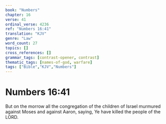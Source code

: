 ```yaml
---
book: "Numbers"
chapter: 16
verse: 41
ordinal_verse: 4236
ref: "Numbers 16:41"
translation: "KJV"
genre: "Law"
word_count: 27
topics: []
cross_references: []
grammar_tags: [contrast-opener, contrast]
thematic_tags: [names-of-god, warfare]
tags: ["Bible","KJV","Numbers"]
---
```


# Numbers 16:41

But on the morrow all the congregation of the children of Israel murmured against Moses and against Aaron, saying, Ye have killed the people of the LORD.
